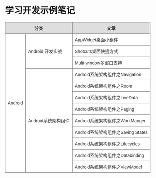 # 学习开发示例笔记


<script type="text/javascript">
	
	window.onload = function() {
		let title = document.querySelector("h1.project-name");
		title.innerText = "王侯不拜雨烟屐, 方知无欲是逍遥";
		title.style.fontStyle = 'italic'
	}

</script>

<style type="text/css">
table.gridtable {
    width: 100%;
    font-family: verdana,arial,sans-serif;
	font-size:1em;
	color:#333333;
	border-width: 1px;
	border-color: #666666;
	border-collapse: collapse;
}
table.gridtable th {
	border-width: 1px;
	padding: 8px;
	border-style: solid;
	border-color: #666666;
	background-color: #dedede;
}
table.gridtable td {
	border-width: 1px;
	padding: 8px;
	border-style: solid;
	border-color: #666666;
	background-color: #ffffff;
}

a {
	text-decoration: none;
}
</style>


<table  class="gridtable">

<tr>
    <th colspan="2">分类</th> 
    <th>文章</th>
</tr>
<tr>
  <td rowspan="12">Android</td>
  <td rowspan="3">Android 开发实战</td>
  <td><a href="./android/AppWidget.md">AppWidget桌面小组件</a></td>
</tr>
<tr>
  <td>Shotcuts桌面快捷方式</td>
</tr>
<tr>
  <td>Multi-window多窗口支持</td>
</tr>
<tr>
  <td rowspan="9">Android系统架构组件</td>
  <td><a href="./android/NavigationBasic.md">Android系统架构组件之Navigation</a></td>
</tr>
<tr>
  <td>Android系统架构组件之Room</td>
</tr>
<tr>
  <td>Android系统架构组件之LiveData</td>
</tr>
<tr>
  <td>Android系统架构组件之Paging</td>
</tr>
<tr>
  <td>Android系统架构组件之WorkManger</td>
</tr>
<tr>
  <td>Android系统架构组件之Saving States</td>
</tr>
<tr>
  <td>Android系统架构组件之Lifecycles</td>
</tr>
<tr>
  <td>Android系统架构组件之Databinding</td>
</tr>

<tr>
  <td>Android系统架构组件之ViewModel</td>
</tr>
</table>

